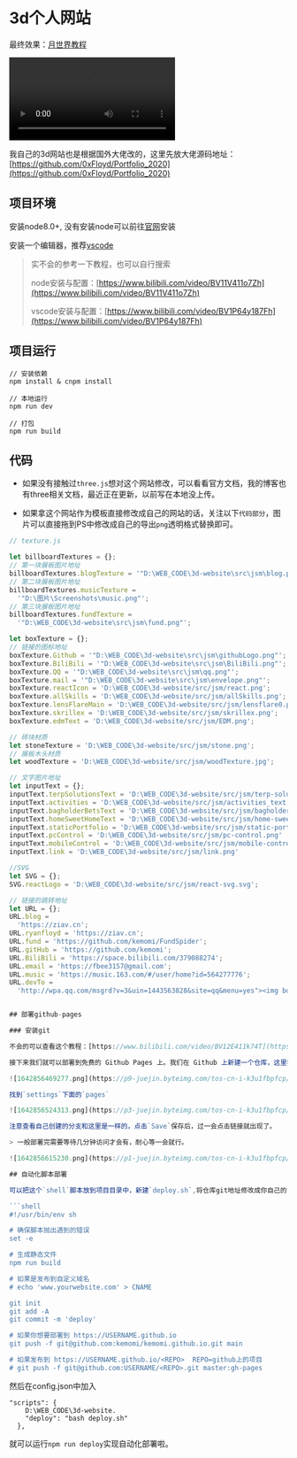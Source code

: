 # 3d个人网站

最终效果：[月世界教程](https://ziav.cn/index.php/2022/04/15/3d-web/)

<video autoplay src="https://assets.huabyte.com/blog/image/Tab-1645529042263.webm"></video>

我自己的3d网站也是根据国外大佬改的，这里先放大佬源码地址：[https://github.com/0xFloyd/Portfolio_2020](https://github.com/0xFloyd/Portfolio_2020)

## 项目环境

安装node8.0+, 没有安装node可以前往[官网](https://nodejs.org/zh-cn/)安装

安装一个编辑器，推荐[vscode](https://code.visualstudio.com/)

> 实不会的参考一下教程，也可以自行搜索
>
> node安装与配置：[https://www.bilibili.com/video/BV11V411o7Zh](https://www.bilibili.com/video/BV11V411o7Zh)
>
> vscode安装与配置：[https://www.bilibili.com/video/BV1P64y187Fh](https://www.bilibili.com/video/BV1P64y187Fh)

## 项目运行

```
// 安装依赖
npm install & cnpm install

// 本地运行
npm run dev

// 打包
npm run build
```

## 代码

+ 如果没有接触过`three.js`想对这个网站修改，可以看看官方文档，我的博客也有three相关文档，最近正在更新，以前写在本地没上传。

+ 如果拿这个网站作为模板直接修改成自己的网站的话，关注以下`代码部分`，图片可以直接拖到PS中修改成自己的导出`png`透明格式替换即可。

```js
// texture.js

let billboardTextures = {};
// 第一块展板图片地址
billboardTextures.blogTexture = '"D:\WEB_CODE\3d-website\src\jsm\blog.png"';
// 第二块展板图片地址
billboardTextures.musicTexture =
  '"D:\图片\Screenshots\music.png"';
// 第三块展板图片地址
billboardTextures.fundTexture =
  '"D:\WEB_CODE\3d-website\src\jsm\fund.png"';

let boxTexture = {};
// 链接的图标地址
boxTexture.Github = '"D:\WEB_CODE\3d-website\src\jsm\githubLogo.png"';
boxTexture.BiliBili = '"D:\WEB_CODE\3d-website\src\jsm\BiliBili.png"';
boxTexture.QQ = '"D:\WEB_CODE\3d-website\src\jsm\qq.png"';
boxTexture.mail = '"D:\WEB_CODE\3d-website\src\jsm\envelope.png"';
boxTexture.reactIcon = 'D:\WEB_CODE\3d-website/src/jsm/react.png';
boxTexture.allSkills = 'D:\WEB_CODE\3d-website/src/jsm/allSkills.png';
boxTexture.lensFlareMain = 'D:\WEB_CODE\3d-website/src/jsm/lensflare0.png';
boxTexture.skrillex = 'D:\WEB_CODE\3d-website/src/jsm/skrillex.png';
boxTexture.edmText = 'D:\WEB_CODE\3d-website/src/jsm/EDM.png';

// 砖块材质
let stoneTexture = 'D:\WEB_CODE\3d-website/src/jsm/stone.png';
// 展板木头材质
let woodTexture = 'D:\WEB_CODE\3d-website/src/jsm/woodTexture.jpg';

// 文字图片地址
let inputText = {};
inputText.terpSolutionsText = 'D:\WEB_CODE\3d-website/src/jsm/terp-solutions-text.png';
inputText.activities = 'D:\WEB_CODE\3d-website/src/jsm/activities_text.png';
inputText.bagholderBetsText = 'D:\WEB_CODE\3d-website/src/jsm/bagholderbets-text.png';
inputText.homeSweetHomeText = 'D:\WEB_CODE\3d-website/src/jsm/home-sweet-home-text.png';
inputText.staticPortfolio = 'D:\WEB_CODE\3d-website/src/jsm/static-portfolio.png';
inputText.pcControl = 'D:\WEB_CODE\3d-website/src/jsm/pc-control.png'
inputText.mobileControl = 'D:\WEB_CODE\3d-website/src/jsm/mobile-control.png'
inputText.link = 'D:\WEB_CODE\3d-website/src/jsm/link.png'

//SVG
let SVG = {};
SVG.reactLogo = 'D:\WEB_CODE\3d-website/src/jsm/react-svg.svg';

// 链接的跳转地址
let URL = {};
URL.blog =
  'https://ziav.cn';
URL.ryanfloyd = 'https://ziav.cn';
URL.fund = 'https://github.com/kemomi/FundSpider';
URL.gitHub = 'https://github.com/kemomi';
URL.BiliBili = 'https://space.bilibili.com/379088274';
URL.email = 'https://fbee3157@gmail.com';
URL.music = 'https://music.163.com/#/user/home?id=564277776';
URL.devTo =
  'http://wpa.qq.com/msgrd?v=3&uin=1443563828&site=qq&menu=yes"><img border="0" src="http://wpa.qq.com/pa?p=2:1443563828:41';


## 部署github-pages

### 安装git

不会的可以查看这个教程：[https://www.bilibili.com/video/BV12E411k74T](https://www.bilibili.com/video/BV12E411k74T)

接下来我们就可以部署到免费的 Github Pages 上。我们在 Github 上新建一个仓库，这里我取得仓库名为`kemomi.github.io`，注意建好自己的仓库都应该是(你的用户名.github.io)

![1642856469277.png](https://p9-juejin.byteimg.com/tos-cn-i-k3u1fbpfcp/e1da9488e0984d94b0be2e91229d17bc~tplv-k3u1fbpfcp-watermark.image?)

找到`settings`下面的`pages`

![1642856524313.png](https://p3-juejin.byteimg.com/tos-cn-i-k3u1fbpfcp/8f6ef96c1e074c639580daabfb935b09~tplv-k3u1fbpfcp-watermark.image?)

注意查看自己创建的分支和这里是一样的，点击`Save`保存后，过一会点击链接就出现了。

> 一般部署完需要等待几分钟访问才会有，耐心等一会就行。

![1642856615230.png](https://p1-juejin.byteimg.com/tos-cn-i-k3u1fbpfcp/8edf097917fb4c7294fb43b6fd9fa7c0~tplv-k3u1fbpfcp-watermark.image?)

## 自动化脚本部署

可以把这个`shell`脚本放到项目目录中，新建`deploy.sh`,将仓库git地址修改成你自己的

```shell
#!/usr/bin/env sh

# 确保脚本抛出遇到的错误
set -e

# 生成静态文件
npm run build

# 如果是发布到自定义域名
# echo 'www.yourwebsite.com' > CNAME

git init
git add -A
git commit -m 'deploy'

# 如果你想要部署到 https://USERNAME.github.io
git push -f git@github.com:kemomi/kemomi.github.io.git main

# 如果发布到 https://USERNAME.github.io/<REPO>  REPO=github上的项目
# git push -f git@github.com:USERNAME/<REPO>.git master:gh-pages

```

然后在config.json中加入

```
"scripts": {
	D:\WEB_CODE\3d-website.
    "deploy": "bash deploy.sh"
  },
```

就可以运行`npm run deploy`实现自动化部署啦。
